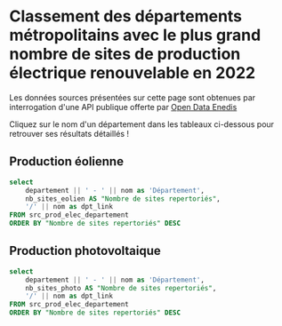 # Classement des départements métropolitains avec le plus grand nombre de sites de production électrique renouvelable  en 2022

Les données sources présentées sur cette page sont obtenues par interrogation d'une API publique offerte par [Open Data Enedis](https://data.enedis.fr/explore/dataset/production-electrique-par-filiere-a-la-maille-epci/information/)

<Alert status="info">
Cliquez sur le nom d'un département dans les tableaux ci-dessous pour retrouver ses résultats détaillés !
</Alert>

## Production éolienne 

```sql rank_eolien
select 
    departement || ' - ' || nom as 'Département',
    nb_sites_eolien AS "Nombre de sites repertoriés",
    '/' || nom as dpt_link
FROM src_prod_elec_departement
ORDER BY "Nombre de sites repertoriés" DESC
```

<DataTable data={rank_eolien} link=dpt_link rows=10 rowShading="true">
  <Column id='Département'/> 
  <Column id='Nombre de sites repertoriés'contentType=colorscale scaleColor=blue//>
</DataTable>

## Production photovoltaique

```sql rank_photo
select 
    departement || ' - ' || nom as 'Département',
    nb_sites_photo AS "Nombre de sites repertoriés",
    '/' || nom as dpt_link
FROM src_prod_elec_departement
ORDER BY "Nombre de sites repertoriés" DESC
```

<DataTable data={rank_photo} link=dpt_link rows=10 rowShading="true">
  <Column id='Département'/> 
  <Column id='Nombre de sites repertoriés'contentType=colorscale scaleColor=blue//>
</DataTable>